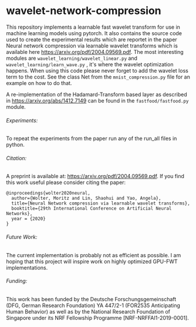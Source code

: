 # wavelet-network-compression 
This repository implements a learnable fast wavelet transform for use in machine learning models
using pytorch.
It also contains the source code used to create the experimental results which are reportet
in the paper Neural network compression via learnable wavelet transforms which is 
available here https://arxiv.org/pdf/2004.09569.pdf.
The most interesting modules are `wavelet_learning/wavelet_linear.py`
and `wavelet_learning/learn_wave.py` , it's where the wavelet
optimization happens. 
When using this code please never forget to add the wavelet loss term
to the cost. See the class Net from the `mnist_compression.py` file
for an example on how to do that.

A re-implementation of the Hadamard-Transform based layer as described in
https://arxiv.org/abs/1412.7149 can be found in the 
`fastfood/fastfood.py` module.

###### Experiments:
To repeat the experiments from the paper run any of the run_all files in python.

###### Citation:
A preprint is available at: https://arxiv.org/pdf/2004.09569.pdf. If you find this work useful please consider citing the paper:
```
@inproceedings{wolter2020neural,
  author={Wolter, Moritz and Lin, Shaohui and Yao, Angela},
  title={Neural Network compression via learnable wavelet transforms},
  booktitle={29th International Conference on Artificial Neural Networks},
  year = {2020}
}
```

###### Future Work:
The current implementation is probably not as efficient as possible. I am hoping that 
this project will inspire work on highly optimized GPU-FWT implementations.


###### Funding:
This work has been funded by the Deutsche Forschungsgemeinschaft (DFG, German Research Foundation) YA 447/2-1 (FOR2535 Anticipating Human Behavior)
as well as by the National Research Foundation of Singapore under its NRF Fellowship Programme [NRF-NRFFAI1-2019-0001].
